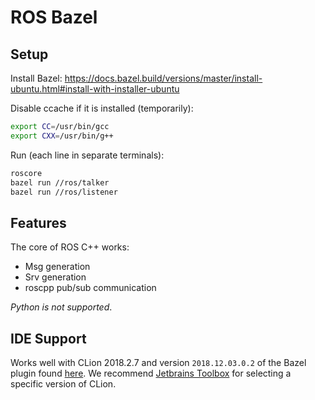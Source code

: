 # ROS Bazel

## Setup

Install Bazel: https://docs.bazel.build/versions/master/install-ubuntu.html#install-with-installer-ubuntu

Disable ccache if it is installed (temporarily):

```bash
export CC=/usr/bin/gcc
export CXX=/usr/bin/g++
```

Run (each line in separate terminals):

```bash
roscore
bazel run //ros/talker
bazel run //ros/listener
```

## Features

The core of ROS C++ works:
- Msg generation
- Srv generation
- roscpp pub/sub communication

*Python is not supported*.

## IDE Support

Works well with CLion 2018.2.7 and version `2018.12.03.0.2` of the Bazel plugin found [here](https://plugins.jetbrains.com/plugin/9554-bazel). We recommend [Jetbrains Toolbox](https://www.jetbrains.com/toolbox/) for selecting a specific version of CLion.
